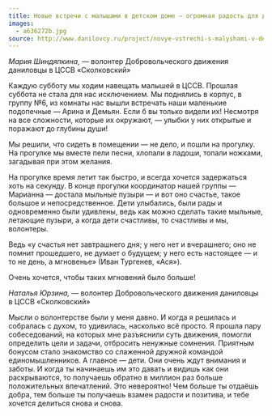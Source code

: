 ```yaml
---
title: Новые встречи с малышами в детском доме — огромная радость для даниловцев
images:
  - a636272b.jpg
source: http://www.danilovcy.ru/project/novye-vstrechi-s-malyshami-v-detskom-dome-ogromnaya-radost-dlya-danilovtsev/
---
```


*Мария Шиндяпкина,* — волонтер Добровольческого движения даниловцы
в ЦССВ «Сколковский»

Каждую субботу мы ходим навещать малышей в ЦССВ. Прошлая суббота не стала для нас исключением. Мы поднялись в корпус, в группу №6, из комнаты нас вышли встречать наши маленькие подопечные — Арина и Демьян. Если б вы только видели их! Несмотря на все сложности, которые их окружают, — улыбки у них открытые и поражают до глубины души!

<!--more-->
Мы решили, что сидеть в помещении — не дело, и пошли на прогулку. На прогулке мы вместе пели песни, хлопали в ладоши, топали ножками, загадывая при этом желания.

На прогулке время летит так быстро, и всегда хочется задержаться хоть на секунду. В конце прогулки координатор нашей группы — Марианна — достала мыльные пузыри — и вот оно счастье, такое большое и непосредственное. Дети улыбались, были рады и одновременно были удивлены, ведь как можно сделать такие мыльные, летающие пузыри, а когда дети счастливы, то счастливы и мы, волонтеры.

Ведь «у счастья нет завтрашнего дня; у него нет и вчерашнего; оно не помнит прошедшего, не думает о будущем; у него есть настоящее — и то не день, а мгновенье» (Иван Тургенев, «Ася»).

Очень хочется, чтобы таких мгновений было больше!

*Наталья Юрзина,* — волонтер Добровольческого движения даниловцы
в ЦССВ «Сколковский»

Мысли о волонтерстве были у меня давно. И когда я решилась и собралась с духом, то удивилась, насколько всё просто. Я прошла пару собеседований, на которых мне разъяснили суть движения, помогли определить цели и задачи, отбросить ненужные сомнения. Приятным бонусом стало знакомство со слаженной дружной командой единомышленников. А главное — дети. Они очень ждут внимания и заботы. И когда ты начинаешь им это давать и видишь как они раскрываются, то получаешь обратно в миллион раз больше положительных впечатлений. Это невероятно! Чем больше ты отдаёшь добра, тем больше ты получаешь взамен радости и позитива, и тебе хочется делиться снова и снова.
